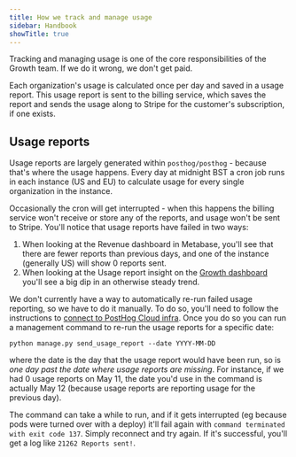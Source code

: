 ```yaml
---
title: How we track and manage usage
sidebar: Handbook
showTitle: true
---
```


Tracking and managing usage is one of the core responsibilities of the Growth team. If we do it wrong, we don't get paid. 

Each organization's usage is calculated once per day and saved in a usage report. This usage report is sent to the billing service, which saves the report and sends the usage along to Stripe for the customer's subscription, if one exists.

## Usage reports

Usage reports are largely generated within `posthog/posthog` - because that's where the usage happens. Every day at midnight BST a cron job runs in each instance (US and EU) to calculate usage for every single organization in the instance. 

Occasionally the cron will get interrupted - when this happens the billing service won't receive or store any of the reports, and usage won't be sent to Stripe. You'll notice that usage reports have failed in two ways: 

1. When looking at the Revenue dashboard in Metabase, you'll see that there are fewer reports than previous days, and one of the instance (generally US) will show 0 reports sent.
2. When looking at the Usage report insight on the [Growth dashboard](https://app.posthog.com/dashboard/54139) you'll see a big dip in an otherwise steady trend.

We don't currently have a way to automatically re-run failed usage reporting, so we have to do it manually. To do so, you'll need to follow the instructions to [connect to PostHog Cloud infra](/handbook/engineering/how-to-access-posthog-cloud-infra). Once you do so you can run a management command to re-run the usage reports for a specific date:

```
python manage.py send_usage_report --date YYYY-MM-DD
```

where the date is the day that the usage report would have been run, so is *one day past the date where usage reports are missing*. For instance, if we had 0 usage reports on May 11, the date you'd use in the command is actually May 12 (because usage reports are reporting usage for the previous day). 

The command can take a while to run, and if it gets interrupted (eg because pods were turned over with a deploy) it'll fail again with `command terminated with exit code 137`. Simply reconnect and try again. If it's successful, you'll get a log like `21262 Reports sent!`. 
